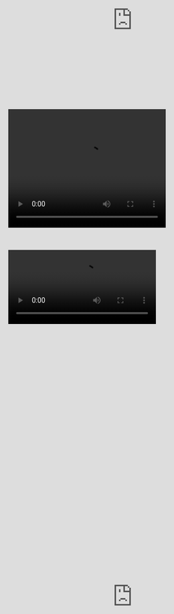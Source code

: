 ```yaml
---
title: Call Center Dashboard
date:
thumbnail: images/portfolio/dashboard.gif
service:  Call Center, KPIs, Microsoft Excel, VBA, Macros, Pivot Table
client:
shortDescription: A call center dashboard is an intuitive visual reporting tool that displays a range of relevant contact center metrics and KPIs that allow customer service managers and teams to monitor and optimize performance and spot emerging trends in a central location.
challenge: Lorem ipsum dolor sit amet, consetetur sadipscing elitr, sed diam nonumy
  eirmod tempor invidunt ut labore et dolore magna aliquyam erat, sed diam voluptua
  vero eos et accusam et justo duo dolores et ea rebum. Stet clita kasd gubergren.
solution: Lorem ipsum dolor sit amet, consetetur sadipscing elitr, sed diam nonumy
  eirmod tempor invidunt ut labore et dolore magna aliquyam erat, sed diam voluptua
  vero eos et accusam et justo duo dolores et ea rebum. Stet clita kasd gubergren.
demo: 



---
```




### Objectives
Reduce handling time, meet service level agreements, and increase customer satisfaction.


Version 1
![Caption](images/portfolio/dashboard.mp4)



Version 2
<img src="images/portfolio/dashboard.mp4" type="video/mp4"/>


Version 3
<iframe src="https://player.vimeo.com/video/839879872?h=daf74b0d3b&autoplay=1&loop=1" style="position:absolute;top:0;left:0;width:100%;height:100%;" frameborder="0" allow="autoplay; fullscreen; picture-in-picture" allowfullscreen></iframe>


Version 4

<div style="padding:53.44% 0 0 0;position:relative;"><iframe src="https://player.vimeo.com/video/839879872?h=daf74b0d3b&autoplay=1&loop=1" style="position:absolute;top:0;left:0;width:100%;height:100%;" frameborder="0" allow="autoplay; fullscreen; picture-in-picture" allowfullscreen></iframe></div><script src="https://player.vimeo.com/api/player.js"></script>



Version 5

<video width="320" height="240" controls>
  <source src="dashboard.mp4" type="video/mp4">
</video>


Version 6

<video controls autosize: true>
  <source src="dashboard.mp4" type="video/mp4">
</video>


